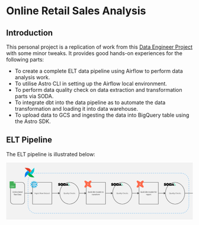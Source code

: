# Online Retail Sales Analysis
## Introduction
This personal project is a replication of work from this [Data Engineer Project](https://www.youtube.com/watch?v=DzxtCxi4YaA) with some minor tweaks. It provides good hands-on experiences for the following parts:
- To create a complete ELT data pipeline using Airflow to perform data analysis work.
- To utilise Astro CLI in setting up the Airflow local environment.
- To perform data quality check on data extraction and transformation parts via SODA.
- To integrate dbt into the data pipeline as to automate the data transformation and loading it into data warehouse.
- To upload data to GCS and ingesting the data into BigQuery table using the Astro SDK.

## ELT Pipeline
The ELT pipeline is illustrated below:

![alt text](/images/pipeline.png)
